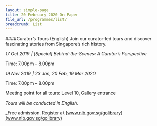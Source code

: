 ```yaml
---
layout: simple-page
title: 20 February 2020 On Paper
file_url: /programmes/list/
breadcrumb: List
---
```


####Curator’s Tours (English)
Join our curator-led tours and discover fascinating stories from Singapore’s rich history.

*17 Oct 2019 | [Special] Behind-the-Scenes: A Curator’s Perspective*

Time: 7.00pm – 8.00pm

*19 Nov 2019 | 23 Jan, 20 Feb, 19 Mar 2020*

Time: 7.00pm – 8.00pm

Meeting point for all tours: Level 10, Gallery entrance

_Tours will be conducted in English._

_Free admission. Register at [www.nlb.gov.sg/golibrary](www.nlb.gov.sg/golibrary)
